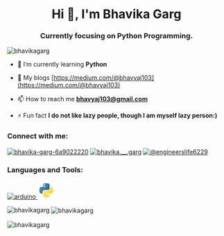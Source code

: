 <h1 align="center">Hi 👋, I'm Bhavika Garg</h1>
<h3 align="center">Currently focusing on Python Programming.</h3>

<p align="left"> <img src="https://komarev.com/ghpvc/?username=bhavikagarg&label=Profile%20views&color=0e75b6&style=flat" alt="bhavikagarg" /> </p>

- 🌱 I’m currently learning **Python**

- 📝 My blogs [https://medium.com/@bhavyaj103](https://medium.com/@bhavyaj103)

- 📫 How to reach me **bhavyaj103@gmail.com**

- ⚡ Fun fact **I do not like lazy people, though I am myself lazy person:)**

<h3 align="left">Connect with me:</h3>
<p align="left">
<a href="https://linkedin.com/in/bhavika-garg-6a9022220" target="blank"><img align="center" src="https://raw.githubusercontent.com/rahuldkjain/github-profile-readme-generator/master/src/images/icons/Social/linked-in-alt.svg" alt="bhavika-garg-6a9022220" height="30" width="40" /></a>
<a href="https://instagram.com/bhavika.__.garg" target="blank"><img align="center" src="https://raw.githubusercontent.com/rahuldkjain/github-profile-readme-generator/master/src/images/icons/Social/instagram.svg" alt="bhavika.__.garg" height="30" width="40" /></a>
<a href="https://www.youtube.com/c/@engineerslife6229" target="blank"><img align="center" src="https://raw.githubusercontent.com/rahuldkjain/github-profile-readme-generator/master/src/images/icons/Social/youtube.svg" alt="@engineerslife6229" height="30" width="40" /></a>
</p>

<h3 align="left">Languages and Tools:</h3>
<p align="left"> <a href="https://www.arduino.cc/" target="_blank" rel="noreferrer"> <img src="https://cdn.worldvectorlogo.com/logos/arduino-1.svg" alt="arduino" width="40" height="40"/> </a> <a href="https://www.python.org" target="_blank" rel="noreferrer"> <img src="https://raw.githubusercontent.com/devicons/devicon/master/icons/python/python-original.svg" alt="python" width="40" height="40"/> </a> </p>

<p><img align="left" src="https://github-readme-stats.vercel.app/api/top-langs?username=bhavikagarg&show_icons=true&locale=en&layout=compact" alt="bhavikagarg" /></p>

<p>&nbsp;<img align="center" src="https://github-readme-stats.vercel.app/api?username=bhavikagarg&show_icons=true&locale=en" alt="bhavikagarg" /></p>

<p><img align="center" src="https://github-readme-streak-stats.herokuapp.com/?user=bhavikagarg&" alt="bhavikagarg" /></p>
